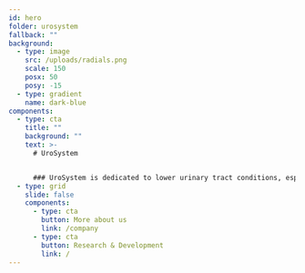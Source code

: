 ```yaml
---
id: hero
folder: urosystem
fallback: ""
background:
  - type: image
    src: /uploads/radials.png
    scale: 150
    posx: 50
    posy: -15
  - type: gradient
    name: dark-blue
components:
  - type: cta
    title: ""
    background: ""
    text: >-
      # UroSystem


      ### UroSystem is dedicated to lower urinary tract conditions, especially interstitial cystitis/bladder pain syndrome (IC/BPS). The company has been developing a portfolio of solutions including diagnosis methods, medications and devices primarily focusing on the IC/BPS patients worldwide.
  - type: grid
    slide: false
    components:
      - type: cta
        button: More about us
        link: /company
      - type: cta
        button: Research & Development
        link: /
---
```

